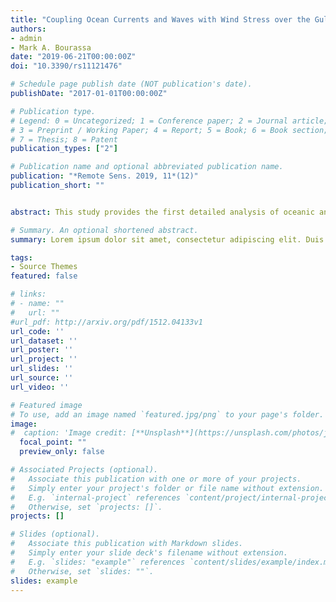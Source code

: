 ```yaml
---
title: "Coupling Ocean Currents and Waves with Wind Stress over the Gulf Stream"
authors:
- admin
- Mark A. Bourassa
date: "2019-06-21T00:00:00Z"
doi: "10.3390/rs11121476"

# Schedule page publish date (NOT publication's date).
publishDate: "2017-01-01T00:00:00Z"

# Publication type.
# Legend: 0 = Uncategorized; 1 = Conference paper; 2 = Journal article;
# 3 = Preprint / Working Paper; 4 = Report; 5 = Book; 6 = Book section;
# 7 = Thesis; 8 = Patent
publication_types: ["2"]

# Publication name and optional abbreviated publication name.
publication: "*Remote Sens. 2019, 11*(12)"
publication_short: ""


abstract: This study provides the first detailed analysis of oceanic and atmospheric responses to the current-stress, wave-stress, and wave-current-stress interactions around the Gulf Stream using a high-resolution three-way coupled regional modeling system. In general, our results highlight the substantial impact of coupling currents and/or waves with wind stress on the air–sea fluxes over the Gulf Stream. The stress and the curl of the stress are crucial to mixed-layer energy budgets and sea surface temperature. In the wave-current-stress coupled experiment, wind stress increased by 15% over the Gulf Stream. Alternating positive and negative bands of changes of Ekman-related vertical velocity appeared in response to the changes of the wind stress curl along the Gulf Stream, with magnitudes exceeding 0.3 m/day (the 95th percentile). The response of wind stress and its curl to the wave-current-stress coupling was not a linear combination of responses to the wave-stress coupling and the current-stress coupling because the ocean and wave induced changes in the atmosphere showed substantial feedback on the ocean. Changes of a latent heat flux in excess of 20 W/m2 and a sensible heat flux in excess of 5 W/m2 were found over the Gulf Stream in all coupled experiments. Sensitivity tests show that sea surface temperature (SST) induced difference of air–sea humidity is a major contributor to latent heat flux (LHF) change. Validation is challenging because most satellite observations lack the spatial resolution to resolve the current-induced changes in wind stress curls and heat fluxes. Scatterometer observations can be used to examine the changes in wind stress across the Gulf Stream. The conversion of model data to equivalent neutral winds is highly dependent on the physics considered in the air–sea turbulent fluxes, as well as air–sea temperature differences. This sensitivity is shown to be large enough that satellite observations of winds can be used to test the flux parameterizations in coupled models.

# Summary. An optional shortened abstract.
summary: Lorem ipsum dolor sit amet, consectetur adipiscing elit. Duis posuere tellus ac convallis placerat. Proin tincidunt magna sed ex sollicitudin condimentum.

tags:
- Source Themes
featured: false

# links:
# - name: ""
#   url: ""
#url_pdf: http://arxiv.org/pdf/1512.04133v1
url_code: ''
url_dataset: ''
url_poster: ''
url_project: ''
url_slides: ''
url_source: ''
url_video: ''

# Featured image
# To use, add an image named `featured.jpg/png` to your page's folder. 
image:
#  caption: 'Image credit: [**Unsplash**](https://unsplash.com/photos/jdD8gXaTZsc)'
  focal_point: ""
  preview_only: false

# Associated Projects (optional).
#   Associate this publication with one or more of your projects.
#   Simply enter your project's folder or file name without extension.
#   E.g. `internal-project` references `content/project/internal-project/index.md`.
#   Otherwise, set `projects: []`.
projects: []

# Slides (optional).
#   Associate this publication with Markdown slides.
#   Simply enter your slide deck's filename without extension.
#   E.g. `slides: "example"` references `content/slides/example/index.md`.
#   Otherwise, set `slides: ""`.
slides: example
---
```


